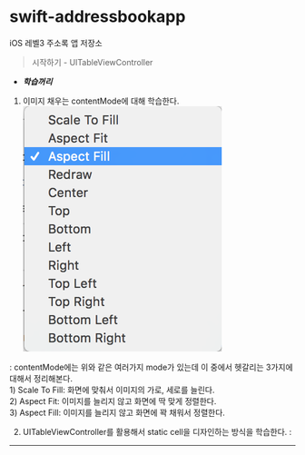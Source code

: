 # swift-addressbookapp
iOS 레벨3 주소록 앱 저장소

> 시작하기 - UITableViewController



- ***학습꺼리***

1. 이미지 채우는 contentMode에 대해 학습한다.
![contentMode](img/contentMode.png)

: contentMode에는 위와 같은 여러가지 mode가 있는데 이 중에서 헷갈리는 3가지에 대해서 정리해본다.  
	1) Scale To Fill: 화면에 맞춰서 이미지의 가로, 세로를 늘린다.  
	2) Aspect Fit: 이미지를 늘리지 않고 화면에 딱 맞게 정렬한다.  
	3) Aspect Fill: 이미지를 늘리지 않고 화면에 꽉 채워서 정렬한다.  
	
2. UITableViewController를 활용해서 static cell을 디자인하는 방식을 학습한다.
: 

---



